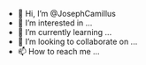- 👋 Hi, I’m @JosephCamillus
- 👀 I’m interested in ...
- 🌱 I’m currently learning ...
- 💞️ I’m looking to collaborate on ...
- 📫 How to reach me ...

<!---
JosephCamillus/JosephCamillus is a ✨ special ✨ repository because its `README.md` (this file) appears on your GitHub profile.
You can click the Preview link to take a look at your changes.
--->
